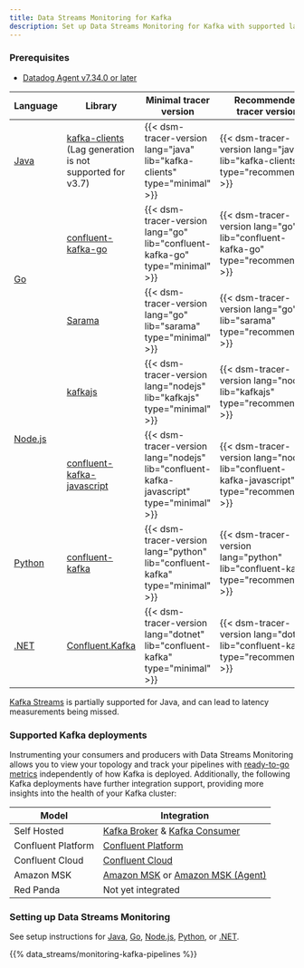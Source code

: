 ```yaml
---
title: Data Streams Monitoring for Kafka
description: Set up Data Streams Monitoring for Kafka with supported languages and minimal tracer versions.
---
```


### Prerequisites

* [Datadog Agent v7.34.0 or later][1]

<table>
  <thead>
    <tr>
      <th>Language</th>
      <th>Library</th>
      <th>Minimal tracer version</th>
      <th>Recommended tracer version</th>
    </tr>
  </thead>
  <tbody>
    <tr>
      <td><a href="/data_streams/java">Java</a></td>
      <td><a href="https://mvnrepository.com/artifact/org.apache.kafka/kafka-clients">kafka-clients</a> (Lag generation is not supported for v3.7)</td>
      <td>{{< dsm-tracer-version lang="java" lib="kafka-clients" type="minimal" >}}</td>
      <td>{{< dsm-tracer-version lang="java" lib="kafka-clients" type="recommended" >}}</td>
    </tr>
    <tr>
      <td rowspan="2"><a href="/data_streams/go">Go</a></td>
      <td><a href="https://github.com/confluentinc/confluent-kafka-go">confluent-kafka-go</a></td>
      <td>{{< dsm-tracer-version lang="go" lib="confluent-kafka-go" type="minimal" >}}</td>
      <td>{{< dsm-tracer-version lang="go" lib="confluent-kafka-go" type="recommended" >}}</td>
    </tr>
    <tr>
      <td><a href="https://github.com/Shopify/sarama">Sarama</a></td>
      <td>{{< dsm-tracer-version lang="go" lib="sarama" type="minimal" >}}</td>
      <td>{{< dsm-tracer-version lang="go" lib="sarama" type="recommended" >}}</td>
    </tr>
    <tr>
      <td rowspan="2"><a href="/data_streams/nodejs">Node.js</a></td>
      <td><a href="https://www.npmjs.com/package/kafkajs">kafkajs</a></td>
      <td>{{< dsm-tracer-version lang="nodejs" lib="kafkajs" type="minimal" >}}</td>
      <td>{{< dsm-tracer-version lang="nodejs" lib="kafkajs" type="recommended" >}}</td>
    </tr>
    <tr><td><a href="https://github.com/confluentinc/confluent-kafka-javascript">confluent-kafka-javascript</a></td>
    <td>{{< dsm-tracer-version lang="nodejs" lib="confluent-kafka-javascript" type="minimal" >}}</td>
    <td>{{< dsm-tracer-version lang="nodejs" lib="confluent-kafka-javascript" type="recommended" >}}</td>
    </tr>
    <tr>
      <td><a href="/python">Python</a></td>
      <td><a href="https://pypi.org/project/confluent-kafka/">confluent-kafka</a></td>
      <td>{{< dsm-tracer-version lang="python" lib="confluent-kafka" type="minimal" >}}</td>
      <td>{{< dsm-tracer-version lang="python" lib="confluent-kafka" type="recommended" >}}</td>
    </tr>
    <tr>
      <td><a href="/data_streams/dotnet">.NET</a></td>
      <td><a href="https://www.nuget.org/packages/Confluent.Kafka">Confluent.Kafka</a></td>
      <td>{{< dsm-tracer-version lang="dotnet" lib="confluent-kafka" type="minimal" >}}</td>
      <td>{{< dsm-tracer-version lang="dotnet" lib="confluent-kafka" type="recommended" >}}</td>
    </tr>
  </tbody>
</table>

<div class="alert alert-info"><a href="https://kafka.apache.org/documentation/streams/">Kafka Streams</a> is partially supported for Java, and can lead to latency measurements being missed.</div>


### Supported Kafka deployments

Instrumenting your consumers and producers with Data Streams Monitoring allows you to view your topology and track your pipelines with [ready-to-go metrics][7] independently of how Kafka is deployed. Additionally, the following Kafka deployments have further integration support, providing more insights into the health of your Kafka cluster:

|Model             |Integration                                 |
|------------------|--------------------------------------------|
|Self Hosted       |[Kafka Broker][8] & [Kafka Consumer][13]                           |
|Confluent Platform|[Confluent Platform][11]                    |
|Confluent Cloud   |[Confluent Cloud][12]                       |
|Amazon MSK        |[Amazon MSK][10] or [Amazon MSK (Agent)][9] |
|Red Panda         |Not yet integrated

### Setting up Data Streams Monitoring
See setup instructions for [Java][2], [Go][3], [Node.js][4], [Python][5],  or [.NET][6].

{{% data_streams/monitoring-kafka-pipelines %}}

[1]: /agent
[2]: /data_streams/setup/language/java
[3]: /data_streams/setup/language/go
[4]: /data_streams/setup/language/nodejs
[5]: /data_streams/setup/language/python
[6]: /data_streams/setup/language/dotnet
[7]: /data_streams/#measure-end-to-end-pipeline-health-with-new-metrics
[8]: /integrations/kafka/?tab=host
[9]: /integrations/amazon_msk/
[10]: /integrations/amazon_msk_cloud/
[11]: /integrations/confluent_platform/
[12]: /integrations/confluent_cloud/
[13]: /integrations/kafka/?tab=host#kafka-consumer-integration